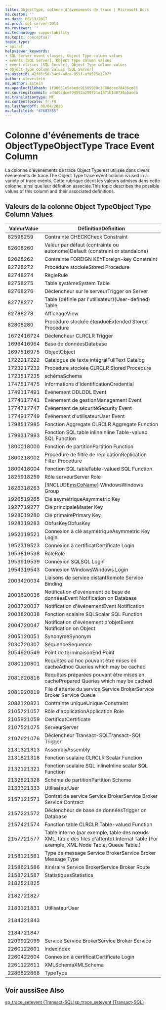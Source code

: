 ```yaml
---
title: ObjectType, colonne d’événements de trace | Microsoft Docs
ms.custom: ''
ms.date: 06/13/2017
ms.prod: sql-server-2014
ms.reviewer: ''
ms.technology: supportability
ms.topic: conceptual
topic_type:
- apiref
helpviewer_keywords:
- SQL Server event classes, Object Type column values
- events [SQL Server], Object Type column values
- event classes [SQL Server], Object Type column values
- Object Type column values [SQL Server]
ms.assetid: 42f85c50-34c9-49ca-955f-af9595e2707f
author: stevestein
ms.author: sstein
ms.openlocfilehash: 1f90661e5ebedc91505989c3d80dcec78436ce86
ms.sourcegitcommit: ad4d92dce894592a259721a1571b1d8736abacdb
ms.translationtype: MT
ms.contentlocale: fr-FR
ms.lasthandoff: 08/04/2020
ms.locfileid: "87602855"
---
```

# <a name="objecttype-trace-event-column"></a><span data-ttu-id="a4ff1-102">Colonne d'événements de trace ObjectType</span><span class="sxs-lookup"><span data-stu-id="a4ff1-102">ObjectType Trace Event Column</span></span>
  <span data-ttu-id="a4ff1-103">La colonne d'événements de trace Object Type est utilisée dans divers événements de trace.</span><span class="sxs-lookup"><span data-stu-id="a4ff1-103">The Object Type trace event column is used in a variety of trace events.</span></span> <span data-ttu-id="a4ff1-104">Cette rubrique décrit les valeurs admises dans cette colonne, ainsi que leur définition associée.</span><span class="sxs-lookup"><span data-stu-id="a4ff1-104">This topic describes the possible values of this column and their associated definitions.</span></span>  
  
## <a name="object-type-column-values"></a><span data-ttu-id="a4ff1-105">Valeurs de la colonne Object Type</span><span class="sxs-lookup"><span data-stu-id="a4ff1-105">Object Type Column Values</span></span>  
  
|<span data-ttu-id="a4ff1-106">Valeur</span><span class="sxs-lookup"><span data-stu-id="a4ff1-106">Value</span></span>|<span data-ttu-id="a4ff1-107">Définition</span><span class="sxs-lookup"><span data-stu-id="a4ff1-107">Definition</span></span>|  
|-----------|----------------|  
|<span data-ttu-id="a4ff1-108">8259</span><span class="sxs-lookup"><span data-stu-id="a4ff1-108">8259</span></span>|<span data-ttu-id="a4ff1-109">Contrainte CHECK</span><span class="sxs-lookup"><span data-stu-id="a4ff1-109">Check Constraint</span></span>|  
|<span data-ttu-id="a4ff1-110">8260</span><span class="sxs-lookup"><span data-stu-id="a4ff1-110">8260</span></span>|<span data-ttu-id="a4ff1-111">Valeur par défaut (contrainte ou autonome)</span><span class="sxs-lookup"><span data-stu-id="a4ff1-111">Default (constraint or standalone)</span></span>|  
|<span data-ttu-id="a4ff1-112">8262</span><span class="sxs-lookup"><span data-stu-id="a4ff1-112">8262</span></span>|<span data-ttu-id="a4ff1-113">Contrainte FOREIGN KEY</span><span class="sxs-lookup"><span data-stu-id="a4ff1-113">Foreign-key Constraint</span></span>|  
|<span data-ttu-id="a4ff1-114">8272</span><span class="sxs-lookup"><span data-stu-id="a4ff1-114">8272</span></span>|<span data-ttu-id="a4ff1-115">Procédure stockée</span><span class="sxs-lookup"><span data-stu-id="a4ff1-115">Stored Procedure</span></span>|  
|<span data-ttu-id="a4ff1-116">8274</span><span class="sxs-lookup"><span data-stu-id="a4ff1-116">8274</span></span>|<span data-ttu-id="a4ff1-117">Règle</span><span class="sxs-lookup"><span data-stu-id="a4ff1-117">Rule</span></span>|  
|<span data-ttu-id="a4ff1-118">8275</span><span class="sxs-lookup"><span data-stu-id="a4ff1-118">8275</span></span>|<span data-ttu-id="a4ff1-119">Table système</span><span class="sxs-lookup"><span data-stu-id="a4ff1-119">System Table</span></span>|  
|<span data-ttu-id="a4ff1-120">8276</span><span class="sxs-lookup"><span data-stu-id="a4ff1-120">8276</span></span>|<span data-ttu-id="a4ff1-121">Déclencheur sur le serveur</span><span class="sxs-lookup"><span data-stu-id="a4ff1-121">Trigger on Server</span></span>|  
|<span data-ttu-id="a4ff1-122">8277</span><span class="sxs-lookup"><span data-stu-id="a4ff1-122">8277</span></span>|<span data-ttu-id="a4ff1-123">Table (définie par l'utilisateur)</span><span class="sxs-lookup"><span data-stu-id="a4ff1-123">(User-defined) Table</span></span>|  
|<span data-ttu-id="a4ff1-124">8278</span><span class="sxs-lookup"><span data-stu-id="a4ff1-124">8278</span></span>|<span data-ttu-id="a4ff1-125">Affichage</span><span class="sxs-lookup"><span data-stu-id="a4ff1-125">View</span></span>|  
|<span data-ttu-id="a4ff1-126">8280</span><span class="sxs-lookup"><span data-stu-id="a4ff1-126">8280</span></span>|<span data-ttu-id="a4ff1-127">Procédure stockée étendue</span><span class="sxs-lookup"><span data-stu-id="a4ff1-127">Extended Stored Procedure</span></span>|  
|<span data-ttu-id="a4ff1-128">16724</span><span class="sxs-lookup"><span data-stu-id="a4ff1-128">16724</span></span>|<span data-ttu-id="a4ff1-129">Déclencheur CLR</span><span class="sxs-lookup"><span data-stu-id="a4ff1-129">CLR Trigger</span></span>|  
|<span data-ttu-id="a4ff1-130">16964</span><span class="sxs-lookup"><span data-stu-id="a4ff1-130">16964</span></span>|<span data-ttu-id="a4ff1-131">Base de données</span><span class="sxs-lookup"><span data-stu-id="a4ff1-131">Database</span></span>|  
|<span data-ttu-id="a4ff1-132">16975</span><span class="sxs-lookup"><span data-stu-id="a4ff1-132">16975</span></span>|<span data-ttu-id="a4ff1-133">Object</span><span class="sxs-lookup"><span data-stu-id="a4ff1-133">Object</span></span>|  
|<span data-ttu-id="a4ff1-134">17222</span><span class="sxs-lookup"><span data-stu-id="a4ff1-134">17222</span></span>|<span data-ttu-id="a4ff1-135">Catalogue de texte intégral</span><span class="sxs-lookup"><span data-stu-id="a4ff1-135">FullText Catalog</span></span>|  
|<span data-ttu-id="a4ff1-136">17232</span><span class="sxs-lookup"><span data-stu-id="a4ff1-136">17232</span></span>|<span data-ttu-id="a4ff1-137">Procédure stockée CLR</span><span class="sxs-lookup"><span data-stu-id="a4ff1-137">CLR Stored Procedure</span></span>|  
|<span data-ttu-id="a4ff1-138">17235</span><span class="sxs-lookup"><span data-stu-id="a4ff1-138">17235</span></span>|<span data-ttu-id="a4ff1-139">schéma</span><span class="sxs-lookup"><span data-stu-id="a4ff1-139">Schema</span></span>|  
|<span data-ttu-id="a4ff1-140">17475</span><span class="sxs-lookup"><span data-stu-id="a4ff1-140">17475</span></span>|<span data-ttu-id="a4ff1-141">Informations d'identification</span><span class="sxs-lookup"><span data-stu-id="a4ff1-141">Credential</span></span>|  
|<span data-ttu-id="a4ff1-142">17491</span><span class="sxs-lookup"><span data-stu-id="a4ff1-142">17491</span></span>|<span data-ttu-id="a4ff1-143">Événement DDL</span><span class="sxs-lookup"><span data-stu-id="a4ff1-143">DDL Event</span></span>|  
|<span data-ttu-id="a4ff1-144">17741</span><span class="sxs-lookup"><span data-stu-id="a4ff1-144">17741</span></span>|<span data-ttu-id="a4ff1-145">Événement de gestion</span><span class="sxs-lookup"><span data-stu-id="a4ff1-145">Management Event</span></span>|  
|<span data-ttu-id="a4ff1-146">17747</span><span class="sxs-lookup"><span data-stu-id="a4ff1-146">17747</span></span>|<span data-ttu-id="a4ff1-147">Événement de sécurité</span><span class="sxs-lookup"><span data-stu-id="a4ff1-147">Security Event</span></span>|  
|<span data-ttu-id="a4ff1-148">17749</span><span class="sxs-lookup"><span data-stu-id="a4ff1-148">17749</span></span>|<span data-ttu-id="a4ff1-149">Événement d'utilisateur</span><span class="sxs-lookup"><span data-stu-id="a4ff1-149">User Event</span></span>|  
|<span data-ttu-id="a4ff1-150">17985</span><span class="sxs-lookup"><span data-stu-id="a4ff1-150">17985</span></span>|<span data-ttu-id="a4ff1-151">Fonction Aggregate CLR</span><span class="sxs-lookup"><span data-stu-id="a4ff1-151">CLR Aggregate Function</span></span>|  
|<span data-ttu-id="a4ff1-152">17993</span><span class="sxs-lookup"><span data-stu-id="a4ff1-152">17993</span></span>|<span data-ttu-id="a4ff1-153">Fonction SQL table inline</span><span class="sxs-lookup"><span data-stu-id="a4ff1-153">Inline Table-valued SQL Function</span></span>|  
|<span data-ttu-id="a4ff1-154">18000</span><span class="sxs-lookup"><span data-stu-id="a4ff1-154">18000</span></span>|<span data-ttu-id="a4ff1-155">Fonction de partition</span><span class="sxs-lookup"><span data-stu-id="a4ff1-155">Partition Function</span></span>|  
|<span data-ttu-id="a4ff1-156">18002</span><span class="sxs-lookup"><span data-stu-id="a4ff1-156">18002</span></span>|<span data-ttu-id="a4ff1-157">Procédure de filtre de réplication</span><span class="sxs-lookup"><span data-stu-id="a4ff1-157">Replication Filter Procedure</span></span>|  
|<span data-ttu-id="a4ff1-158">18004</span><span class="sxs-lookup"><span data-stu-id="a4ff1-158">18004</span></span>|<span data-ttu-id="a4ff1-159">Fonction SQL table</span><span class="sxs-lookup"><span data-stu-id="a4ff1-159">Table-valued SQL Function</span></span>|  
|<span data-ttu-id="a4ff1-160">18259</span><span class="sxs-lookup"><span data-stu-id="a4ff1-160">18259</span></span>|<span data-ttu-id="a4ff1-161">Rôle serveur</span><span class="sxs-lookup"><span data-stu-id="a4ff1-161">Server Role</span></span>|  
|<span data-ttu-id="a4ff1-162">18263</span><span class="sxs-lookup"><span data-stu-id="a4ff1-162">18263</span></span>|[!INCLUDE[msCoName](../../includes/msconame-md.md)] <span data-ttu-id="a4ff1-163">Windows</span><span class="sxs-lookup"><span data-stu-id="a4ff1-163">Windows Group</span></span>|  
|<span data-ttu-id="a4ff1-164">19265</span><span class="sxs-lookup"><span data-stu-id="a4ff1-164">19265</span></span>|<span data-ttu-id="a4ff1-165">Clé asymétrique</span><span class="sxs-lookup"><span data-stu-id="a4ff1-165">Asymmetric Key</span></span>|  
|<span data-ttu-id="a4ff1-166">19277</span><span class="sxs-lookup"><span data-stu-id="a4ff1-166">19277</span></span>|<span data-ttu-id="a4ff1-167">Clé principale</span><span class="sxs-lookup"><span data-stu-id="a4ff1-167">Master Key</span></span>|  
|<span data-ttu-id="a4ff1-168">19280</span><span class="sxs-lookup"><span data-stu-id="a4ff1-168">19280</span></span>|<span data-ttu-id="a4ff1-169">Clé primaire</span><span class="sxs-lookup"><span data-stu-id="a4ff1-169">Primary Key</span></span>|  
|<span data-ttu-id="a4ff1-170">19283</span><span class="sxs-lookup"><span data-stu-id="a4ff1-170">19283</span></span>|<span data-ttu-id="a4ff1-171">ObfusKey</span><span class="sxs-lookup"><span data-stu-id="a4ff1-171">ObfusKey</span></span>|  
|<span data-ttu-id="a4ff1-172">19521</span><span class="sxs-lookup"><span data-stu-id="a4ff1-172">19521</span></span>|<span data-ttu-id="a4ff1-173">Connexion à clé asymétrique</span><span class="sxs-lookup"><span data-stu-id="a4ff1-173">Asymmetric Key Login</span></span>|  
|<span data-ttu-id="a4ff1-174">19523</span><span class="sxs-lookup"><span data-stu-id="a4ff1-174">19523</span></span>|<span data-ttu-id="a4ff1-175">Connexion à certificat</span><span class="sxs-lookup"><span data-stu-id="a4ff1-175">Certificate Login</span></span>|  
|<span data-ttu-id="a4ff1-176">19538</span><span class="sxs-lookup"><span data-stu-id="a4ff1-176">19538</span></span>|<span data-ttu-id="a4ff1-177">Role</span><span class="sxs-lookup"><span data-stu-id="a4ff1-177">Role</span></span>|  
|<span data-ttu-id="a4ff1-178">19539</span><span class="sxs-lookup"><span data-stu-id="a4ff1-178">19539</span></span>|<span data-ttu-id="a4ff1-179">Connexion SQL</span><span class="sxs-lookup"><span data-stu-id="a4ff1-179">SQL Login</span></span>|  
|<span data-ttu-id="a4ff1-180">19543</span><span class="sxs-lookup"><span data-stu-id="a4ff1-180">19543</span></span>|<span data-ttu-id="a4ff1-181">Connexion Windows</span><span class="sxs-lookup"><span data-stu-id="a4ff1-181">Windows Login</span></span>|  
|<span data-ttu-id="a4ff1-182">20034</span><span class="sxs-lookup"><span data-stu-id="a4ff1-182">20034</span></span>|<span data-ttu-id="a4ff1-183">Liaisons de service distant</span><span class="sxs-lookup"><span data-stu-id="a4ff1-183">Remote Service Binding</span></span>|  
|<span data-ttu-id="a4ff1-184">20036</span><span class="sxs-lookup"><span data-stu-id="a4ff1-184">20036</span></span>|<span data-ttu-id="a4ff1-185">Notification d'événement de base de données</span><span class="sxs-lookup"><span data-stu-id="a4ff1-185">Event Notification on Database</span></span>|  
|<span data-ttu-id="a4ff1-186">20037</span><span class="sxs-lookup"><span data-stu-id="a4ff1-186">20037</span></span>|<span data-ttu-id="a4ff1-187">Notification d'événement</span><span class="sxs-lookup"><span data-stu-id="a4ff1-187">Event Notification</span></span>|  
|<span data-ttu-id="a4ff1-188">20038</span><span class="sxs-lookup"><span data-stu-id="a4ff1-188">20038</span></span>|<span data-ttu-id="a4ff1-189">Fonction scalaire SQL</span><span class="sxs-lookup"><span data-stu-id="a4ff1-189">Scalar SQL Function</span></span>|  
|<span data-ttu-id="a4ff1-190">20047</span><span class="sxs-lookup"><span data-stu-id="a4ff1-190">20047</span></span>|<span data-ttu-id="a4ff1-191">Notification d'événement d'objet</span><span class="sxs-lookup"><span data-stu-id="a4ff1-191">Event Notification on Object</span></span>|  
|<span data-ttu-id="a4ff1-192">20051</span><span class="sxs-lookup"><span data-stu-id="a4ff1-192">20051</span></span>|<span data-ttu-id="a4ff1-193">Synonyme</span><span class="sxs-lookup"><span data-stu-id="a4ff1-193">Synonym</span></span>|  
|<span data-ttu-id="a4ff1-194">20307</span><span class="sxs-lookup"><span data-stu-id="a4ff1-194">20307</span></span>|<span data-ttu-id="a4ff1-195">Séquence</span><span class="sxs-lookup"><span data-stu-id="a4ff1-195">Sequence</span></span>|  
|<span data-ttu-id="a4ff1-196">20549</span><span class="sxs-lookup"><span data-stu-id="a4ff1-196">20549</span></span>|<span data-ttu-id="a4ff1-197">Point de terminaison</span><span class="sxs-lookup"><span data-stu-id="a4ff1-197">End Point</span></span>|  
|<span data-ttu-id="a4ff1-198">20801</span><span class="sxs-lookup"><span data-stu-id="a4ff1-198">20801</span></span>|<span data-ttu-id="a4ff1-199">Requêtes ad hoc pouvant être mises en cache</span><span class="sxs-lookup"><span data-stu-id="a4ff1-199">Adhoc Queries which may be cached</span></span>|  
|<span data-ttu-id="a4ff1-200">20816</span><span class="sxs-lookup"><span data-stu-id="a4ff1-200">20816</span></span>|<span data-ttu-id="a4ff1-201">Requêtes préparées pouvant être mises en cache</span><span class="sxs-lookup"><span data-stu-id="a4ff1-201">Prepared Queries which may be cached</span></span>|  
|<span data-ttu-id="a4ff1-202">20819</span><span class="sxs-lookup"><span data-stu-id="a4ff1-202">20819</span></span>|<span data-ttu-id="a4ff1-203">File d'attente du service Service Broker</span><span class="sxs-lookup"><span data-stu-id="a4ff1-203">Service Broker Service Queue</span></span>|  
|<span data-ttu-id="a4ff1-204">20821</span><span class="sxs-lookup"><span data-stu-id="a4ff1-204">20821</span></span>|<span data-ttu-id="a4ff1-205">Contrainte unique</span><span class="sxs-lookup"><span data-stu-id="a4ff1-205">Unique Constraint</span></span>|  
|<span data-ttu-id="a4ff1-206">21057</span><span class="sxs-lookup"><span data-stu-id="a4ff1-206">21057</span></span>|<span data-ttu-id="a4ff1-207">Rôle d'application</span><span class="sxs-lookup"><span data-stu-id="a4ff1-207">Application Role</span></span>|  
|<span data-ttu-id="a4ff1-208">21059</span><span class="sxs-lookup"><span data-stu-id="a4ff1-208">21059</span></span>|<span data-ttu-id="a4ff1-209">Certificat</span><span class="sxs-lookup"><span data-stu-id="a4ff1-209">Certificate</span></span>|  
|<span data-ttu-id="a4ff1-210">21075</span><span class="sxs-lookup"><span data-stu-id="a4ff1-210">21075</span></span>|<span data-ttu-id="a4ff1-211">Serveur</span><span class="sxs-lookup"><span data-stu-id="a4ff1-211">Server</span></span>|  
|<span data-ttu-id="a4ff1-212">21076</span><span class="sxs-lookup"><span data-stu-id="a4ff1-212">21076</span></span>|<span data-ttu-id="a4ff1-213">Déclencheur Transact-SQL</span><span class="sxs-lookup"><span data-stu-id="a4ff1-213">Transact-SQL Trigger</span></span>|  
|<span data-ttu-id="a4ff1-214">21313</span><span class="sxs-lookup"><span data-stu-id="a4ff1-214">21313</span></span>|<span data-ttu-id="a4ff1-215">Assembly</span><span class="sxs-lookup"><span data-stu-id="a4ff1-215">Assembly</span></span>|  
|<span data-ttu-id="a4ff1-216">21318</span><span class="sxs-lookup"><span data-stu-id="a4ff1-216">21318</span></span>|<span data-ttu-id="a4ff1-217">Fonction scalaire CLR</span><span class="sxs-lookup"><span data-stu-id="a4ff1-217">CLR Scalar Function</span></span>|  
|<span data-ttu-id="a4ff1-218">21321</span><span class="sxs-lookup"><span data-stu-id="a4ff1-218">21321</span></span>|<span data-ttu-id="a4ff1-219">Fonction scalaire SQL inline</span><span class="sxs-lookup"><span data-stu-id="a4ff1-219">Inline scalar SQL Function</span></span>|  
|<span data-ttu-id="a4ff1-220">21328</span><span class="sxs-lookup"><span data-stu-id="a4ff1-220">21328</span></span>|<span data-ttu-id="a4ff1-221">Schéma de partition</span><span class="sxs-lookup"><span data-stu-id="a4ff1-221">Partition Scheme</span></span>|  
|<span data-ttu-id="a4ff1-222">21333</span><span class="sxs-lookup"><span data-stu-id="a4ff1-222">21333</span></span>|<span data-ttu-id="a4ff1-223">Utilisateur</span><span class="sxs-lookup"><span data-stu-id="a4ff1-223">User</span></span>|  
|<span data-ttu-id="a4ff1-224">21571</span><span class="sxs-lookup"><span data-stu-id="a4ff1-224">21571</span></span>|<span data-ttu-id="a4ff1-225">Contrat de service Service Broker</span><span class="sxs-lookup"><span data-stu-id="a4ff1-225">Service Broker Service Contract</span></span>|  
|<span data-ttu-id="a4ff1-226">21572</span><span class="sxs-lookup"><span data-stu-id="a4ff1-226">21572</span></span>|<span data-ttu-id="a4ff1-227">Déclencheur de base de données</span><span class="sxs-lookup"><span data-stu-id="a4ff1-227">Trigger on Database</span></span>|  
|<span data-ttu-id="a4ff1-228">21574</span><span class="sxs-lookup"><span data-stu-id="a4ff1-228">21574</span></span>|<span data-ttu-id="a4ff1-229">Fonction table CLR</span><span class="sxs-lookup"><span data-stu-id="a4ff1-229">CLR Table-valued Function</span></span>|  
|<span data-ttu-id="a4ff1-230">21577</span><span class="sxs-lookup"><span data-stu-id="a4ff1-230">21577</span></span>|<span data-ttu-id="a4ff1-231">Table interne (par exemple, table des nœuds XML, table des files d'attente).</span><span class="sxs-lookup"><span data-stu-id="a4ff1-231">Internal Table (For example, XML Node Table, Queue Table.)</span></span>|  
|<span data-ttu-id="a4ff1-232">21581</span><span class="sxs-lookup"><span data-stu-id="a4ff1-232">21581</span></span>|<span data-ttu-id="a4ff1-233">Type de message Service Broker</span><span class="sxs-lookup"><span data-stu-id="a4ff1-233">Service Broker Message Type</span></span>|  
|<span data-ttu-id="a4ff1-234">21586</span><span class="sxs-lookup"><span data-stu-id="a4ff1-234">21586</span></span>|<span data-ttu-id="a4ff1-235">Itinéraire Service Broker</span><span class="sxs-lookup"><span data-stu-id="a4ff1-235">Service Broker Route</span></span>|  
|<span data-ttu-id="a4ff1-236">21587</span><span class="sxs-lookup"><span data-stu-id="a4ff1-236">21587</span></span>|<span data-ttu-id="a4ff1-237">Statistiques</span><span class="sxs-lookup"><span data-stu-id="a4ff1-237">Statistics</span></span>|  
|<span data-ttu-id="a4ff1-238">21825</span><span class="sxs-lookup"><span data-stu-id="a4ff1-238">21825</span></span><br /><br /> <span data-ttu-id="a4ff1-239">21827</span><span class="sxs-lookup"><span data-stu-id="a4ff1-239">21827</span></span><br /><br /> <span data-ttu-id="a4ff1-240">21831</span><span class="sxs-lookup"><span data-stu-id="a4ff1-240">21831</span></span><br /><br /> <span data-ttu-id="a4ff1-241">21843</span><span class="sxs-lookup"><span data-stu-id="a4ff1-241">21843</span></span><br /><br /> <span data-ttu-id="a4ff1-242">21847</span><span class="sxs-lookup"><span data-stu-id="a4ff1-242">21847</span></span>|<span data-ttu-id="a4ff1-243">Utilisateur</span><span class="sxs-lookup"><span data-stu-id="a4ff1-243">User</span></span>|  
|<span data-ttu-id="a4ff1-244">22099</span><span class="sxs-lookup"><span data-stu-id="a4ff1-244">22099</span></span>|<span data-ttu-id="a4ff1-245">Service Service Broker</span><span class="sxs-lookup"><span data-stu-id="a4ff1-245">Service Broker Service</span></span>|  
|<span data-ttu-id="a4ff1-246">22601</span><span class="sxs-lookup"><span data-stu-id="a4ff1-246">22601</span></span>|<span data-ttu-id="a4ff1-247">Index</span><span class="sxs-lookup"><span data-stu-id="a4ff1-247">Index</span></span>|  
|<span data-ttu-id="a4ff1-248">22604</span><span class="sxs-lookup"><span data-stu-id="a4ff1-248">22604</span></span>|<span data-ttu-id="a4ff1-249">Connexion à certificat</span><span class="sxs-lookup"><span data-stu-id="a4ff1-249">Certificate Login</span></span>|  
|<span data-ttu-id="a4ff1-250">22611</span><span class="sxs-lookup"><span data-stu-id="a4ff1-250">22611</span></span>|<span data-ttu-id="a4ff1-251">XMLSchema</span><span class="sxs-lookup"><span data-stu-id="a4ff1-251">XMLSchema</span></span>|  
|<span data-ttu-id="a4ff1-252">22868</span><span class="sxs-lookup"><span data-stu-id="a4ff1-252">22868</span></span>|<span data-ttu-id="a4ff1-253">Type</span><span class="sxs-lookup"><span data-stu-id="a4ff1-253">Type</span></span>|  
  
## <a name="see-also"></a><span data-ttu-id="a4ff1-254">Voir aussi</span><span class="sxs-lookup"><span data-stu-id="a4ff1-254">See Also</span></span>  
 [<span data-ttu-id="a4ff1-255">sp_trace_setevent &#40;Transact-SQL&#41;</span><span class="sxs-lookup"><span data-stu-id="a4ff1-255">sp_trace_setevent &#40;Transact-SQL&#41;</span></span>](/sql/relational-databases/system-stored-procedures/sp-trace-setevent-transact-sql)  
  
  
